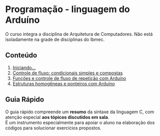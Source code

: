# Programação - linguagem do Arduíno

O curso integra a disciplina de Arquitetura de Computadores. Não está isoladamente na grade de disciplinas do Ibmec.

## Conteúdo  

1. [Iniciando...](progArduino_aulas/progArduino_cap1.md)  
2. [Controle de fluxo: condicionais simples e compostas](progArduino_aulas/progArduino_cap2.md)
3. [Funções e controle de fluxo de repetição com Arduíno](progArduino_aulas/progArduino_cap3.md)
4. [Estruturas homogêneas e ponteiros com Arduíno](progArduino_aulas/progArduino_cap4.md)

## Guia Rápido

O guia rápido compreende um **resumo** da sintaxe da linguagem C, com atenção especial **aos tópicos discutidos em sala**.  
É um instrumento especialmente para apoiar o aluno na elaboração dos códigos para solucionar exercícios propostos.  
